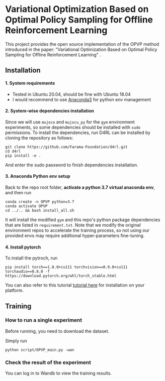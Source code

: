 Variational Optimization Based on Optimal Policy Sampling for Offline Reinforcement Learning
==================================
This project provides the open source implementation of the OPVP method introduced in the paper: "Variational Optimization Based on Optimal Policy Sampling for Offline Reinforcement Learning" . 

## Installation
#### 1. System requirements
- Tested in Ubuntu 20.04, should be fine with Ubuntu 18.04
- I would recommend to use [Anaconda3](https://docs.anaconda.com/anaconda/install/) for python env management

#### 2. System-wise dependencies installation
Since we will use `mujoco` and `mujocu_py` for the `gym` environment experiments, so some dependencies should be installed with `sudo` permissions. To install the dependencies, run
D4RL can be installed by cloning the repository as follows:
```
git clone https://github.com/Farama-Foundation/d4rl.git
cd d4rl
pip install -e .
```
And enter the sudo password to finish dependencies installation.

#### 3. Anaconda Python env setup
Back to the repo root folder, **activate a python 3.7 virtual anaconda env**, and then run
```
conda create -n OPVP python=3.7
conda activate OPVP
cd ../.. && bash install_all.sh
```
It will install the modified `gym` and this repo's python package dependencies that are listed in `requirement.txt`.  Note that we modify the original environment repos to accelerate the training process, so not using our provided envs may require additional hyper-parameters fine-tuning.

#### 4. Install pytorch
To install the pytroch, run 
```
pip install torch==1.8.0+cu111 torchvision==0.9.0+cu111 torchaudio==0.8.0 -f https://download.pytorch.org/whl/torch_stable.html
```
You can also refer to this tutorial [tutorial here](https://pytorch.org/get-started/locally/) for installation on your platform.

## Training
### How to run a single experiment
Before running, you need to download the dataset. 

Simply run
```
python script/OPVP_main.py -wan
```

### Check the result of the experiment
You can log in to Wandb to view the training results.
